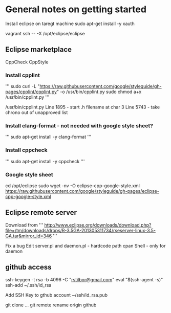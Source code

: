# General notes on getting started

Install eclipse on taregt machine
sudo apt-get install -y xauth

vagrant ssh -- -X /opt/eclipse/eclipse


## Eclipse marketplace
CppCheck
CppStyle


### Install cpplint
'''
sudo curl -L "https://raw.githubusercontent.com/google/styleguide/gh-pages/cpplint/cpplint.py" -o /usr/bin/cpplint.py
sudo chmod a+x /usr/bin/cpplint.py
'''

/usr/bin/cpplint.py
Line 1895 - start .h filename at char 3
Line 5743 - take chrono out of unapproved list

### Install clang-format - not needed with google style sheet?
'''
sudo apt-get install -y clang-format
'''

### Install cppcheck
'''
sudo apt-get install -y cppcheck
'''


### Google style sheet
cd /opt/eclipse
sudo wget -nv -O eclipse-cpp-google-style.xml https://raw.githubusercontent.com/google/styleguide/gh-pages/eclipse-cpp-google-style.xml





## Eclipse remote server

Download from
'''
http://www.eclipse.org/downloads/download.php?file=/tm/downloads/drops/R-3.5GA-201305311734/rseserver-linux-3.5-GA.tar&mirror_id=346
'''

Fix a bug
Edit server.pl and daemon.pl - hardcode path
cpan Shell - only for daemon





## github access
ssh-keygen -t rsa -b 4096 -C "rstilbor@gmail.com"
eval "$(ssh-agent -s)"
ssh-add ~/.ssh/id_rsa

Add SSH Key to gthub account ~/ssh/id_rsa.pub

git clone ...
git remote rename origin github

